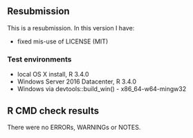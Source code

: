 ## Resubmission
This is a resubmission. In this version I have:

* fixed mis-use of LICENSE (MIT)

### Test environments
* local OS X install, R 3.4.0
* Windows Server 2016 Datacenter, R 3.4.0
* Windows via devtools::build_win() - x86_64-w64-mingw32

## R CMD check results
There were no ERRORs, WARNINGs or NOTES. 
